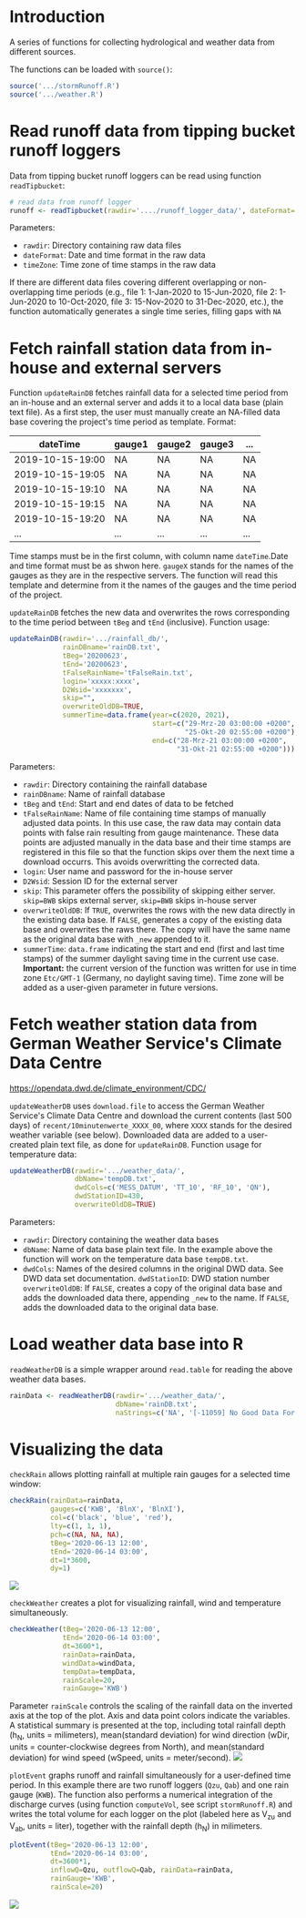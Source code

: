 # Introduction

A series of functions for collecting hydrological and weather data from different sources.

The functions can be loaded with `source()`:
```R
source('.../stormRunoff.R')
source('.../weather.R')
```

# Read runoff data from tipping bucket runoff loggers
Data from tipping bucket runoff loggers can be read using function `readTipbucket`:
```R
# read data from runoff logger
runoff <- readTipbucket(rawdir='..../runoff_logger_data/', dateFormat='%Y-%m-%d %H:%M:%S', timeZone='Etc/GMT-1')
```					 
Parameters:
- `rawdir`: Directory containing raw data files
- `dateFormat`: Date and time format in the raw data
- `timeZone`: Time zone of time stamps in the raw data

If there are different data files covering different overlapping or non-overlapping time periods (e.g., file 1: 1-Jan-2020 to 15-Jun-2020, file 2: 1-Jun-2020 to 10-Oct-2020, file 3: 15-Nov-2020 to 31-Dec-2020, etc.), the function automatically generates a single time series, filling gaps with `NA`

# Fetch rainfall station data from in-house and external servers
Function `updateRainDB` fetches rainfall data for a selected time period from an in-house and an external server and adds it to a local data base (plain text file). As a first step, the user must manually create an NA-filled data base covering the project's time period as template. Format:

| dateTime         | gauge1 | gauge2 | gauge3 | ... | 
| ---------------- | ----   | ----   | -----  | --- |
| 2019-10-15-19:00 | NA     | NA     | NA     | NA  |
| 2019-10-15-19:05 | NA     | NA     | NA     | NA  |
| 2019-10-15-19:10 | NA     | NA     | NA     | NA  |
| 2019-10-15-19:15 | NA     | NA     | NA     | NA  |
| 2019-10-15-19:20 | NA     | NA     | NA     | NA  |
| ...              | ...    | ...    | ...    | ... |

Time stamps must be in the first column, with column name `dateTime`.Date and time format must be as shwon here. `gaugeX` stands for the names of the gauges as they are in the respective servers. The function will read this template and determine from it the names of the gauges and the time period of the project.

`updateRainDB` fetches the new data and overwrites the rows corresponding to the time period between `tBeg` and `tEnd` (inclusive). Function usage:
```R
updateRainDB(rawdir='.../rainfall_db/',
             rainDBname='rainDB.txt',
             tBeg='20200623',
             tEnd='20200623',
             tFalseRainName='tFalseRain.txt',
             login='xxxxx:xxxx',
             D2Wsid='xxxxxxx',
             skip="",
             overwriteOldDB=TRUE,
             summerTime=data.frame(year=c(2020, 2021), 
                                   start=c("29-Mrz-20 03:00:00 +0200", 
                                           "25-Okt-20 02:55:00 +0200"),
                                   end=c("28-Mrz-21 03:00:00 +0200", 
                                         "31-Okt-21 02:55:00 +0200")))
```
Parameters:
- `rawdir`: Directory containing the rainfall database
- `rainDBname`: Name of rainfall database
- `tBeg` and `tEnd`: Start and end dates of data to be fetched
- `tFalseRainName`: Name of file containing time stamps of manually adjusted data points. In this use case, the raw data may contain data points with false rain resulting from gauge maintenance. These data points are adjusted manually in the data base and their time stamps are registered in this file so that the function skips over them the next time a download occurrs. This avoids overwritting the corrected data.
- `login`: User name and password for the in-house server
- `D2Wsid`: Session ID for the external server
- `skip`: This parameter offers the possibility of skipping either server. `skip=BWB` skips external server, `skip=BWB` skips in-house server
- `overwriteOldDB`: If `TRUE`, overwrites the rows with the new data directly in the existing data base. If `FALSE`, generates a copy of the existing data base and overwrites the raws there. The copy will have the same name as the original data base with `_new` appended to it.
- `summerTime`: `data.frame` indicating the start and end (first and last time stamps) of the summer daylight saving time in the current use case. **Important:** the current version of the function was written for use in time zone `Etc/GMT-1` (Germany, no daylight saving time). Time zone will be added as a user-given parameter in future versions.

# Fetch weather station data from German Weather Service's Climate Data Centre
https://opendata.dwd.de/climate_environment/CDC/

`updateWeatherDB` uses `download.file` to access the German Weather Service's Climate Data Centre and download the current contents (last 500 days) of `recent/10minutenwerte_XXXX_00`, where `XXXX` stands for the desired weather variable (see below). Downloaded data are added to a user-created plain text file, as done for `updateRainDB`.
Function usage for temperature data:
```R
updateWeatherDB(rawdir='.../weather_data/',
                dbName='tempDB.txt',
                dwdCols=c('MESS_DATUM', 'TT_10', 'RF_10', 'QN'),
                dwdStationID=430,
                overwriteOldDB=TRUE)
```

Parameters:
- `rawdir`: Directory containing the weather data bases
- `dbName`: Name of data base plain text file. In the example above the function will work on the temperature data base `tempDB.txt`.
- `dwdCols`: Names of the desired columns in the original DWD data. See DWD data set documentation.
`dwdStationID`: DWD station number
`overwriteOldDB`: If `FALSE`, creates a copy of the original data base and adds the downloaded data there, appending `_new` to the name. If `FALSE`, adds the downloaded data to the original data base.

# Load weather data base into R
`readWeatherDB` is a simple wrapper around `read.table` for reading the above weather data bases.

```R
rainData <- readWeatherDB(rawdir='.../weather_data/',
                          dbName='rainDB.txt',
                          naStrings=c('NA', '[-11059] No Good Data For Calculation'))
```

# Visualizing the data
`checkRain` allows plotting rainfall at multiple rain gauges for a selected time window:
```R
checkRain(rainData=rainData,
          gauges=c('KWB', 'BlnX', 'BlnXI'),
          col=c('black', 'blue', 'red'),
          lty=c(1, 1, 1),
          pch=c(NA, NA, NA),
          tBeg='2020-06-13 12:00',
          tEnd='2020-06-14 03:00',
          dt=1*3600,
          dy=1)
```
![](rain.png)

`checkWeather` creates a plot for visualizing rainfall, wind and temperature simultaneously.
```R
checkWeather(tBeg='2020-06-13 12:00',
             tEnd='2020-06-14 03:00',
             dt=3600*1,
             rainData=rainData, 
             windData=windData, 
             tempData=tempData,
             rainScale=20,
             rainGauge='KWB')
```
Parameter `rainScale` controls the scaling of the rainfall data on the inverted axis at the top of the plot. Axis and data point colors indicate the variables. A statistical summary is presented at the top, including total rainfall depth (h<sub>N</sub>, units = milimeters), mean(standard deviation) for wind direction (wDir, units = counter-clockwise degrees from North), and mean(standard deviation) for wind speed (wSpeed, units = meter/second).
![](weather.png)

`plotEvent` graphs runoff and rainfall simultaneously for a user-defined time period. In this example there are two runoff loggers (`Qzu`, `Qab`) and one rain gauge (`KWB`). The function also performs a numerical integration of the discharge curves (using function `computeVol`, see script `stormRunoff.R`) and writes the total volume for each logger on the plot (labeled here as V<sub>zu</sub> and V<sub>ab</sub>, units = liter), together with the rainfall depth (h<sub>N</sub>) in milimeters.
```R
plotEvent(tBeg='2020-06-13 12:00',
          tEnd='2020-06-14 03:00',
          dt=3600*1,
          inflowQ=Qzu, outflowQ=Qab, rainData=rainData,
          rainGauge='KWB',
          rainScale=20)
```
![](hydrolEvent.png)